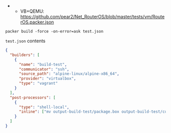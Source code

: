 * * VB+QEMU: https://github.com/pear2/Net_RouterOS/blob/master/tests/vm/RouterOS.packer.json

```shell
packer build -force -on-error=ask test.json
```

`test.json` contents
```json
{
  "builders": [
    {
      "name": "build-test",
      "communicator": "ssh",
      "source_path": "alpine-linux/alpine-x86_64",
      "provider": "virtualbox",
      "type": "vagrant"
    }
  ],
  "post-processors": [
    {
      "type": "shell-local",
      "inline": ["mv output-build-test/package.box output-build-test/custom_box_name.box"]
    }
  ]
}
```

